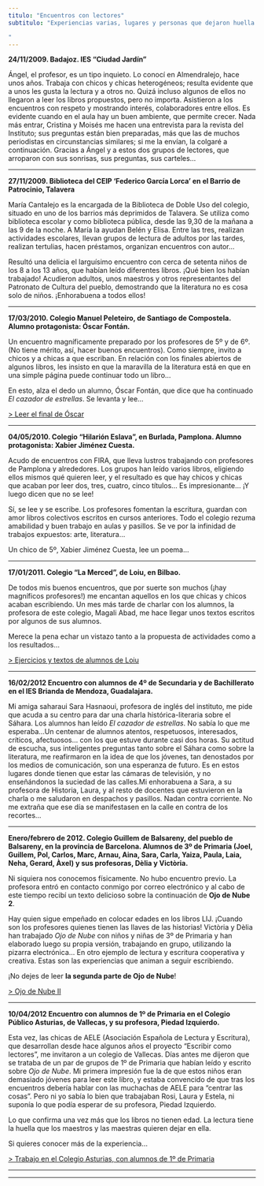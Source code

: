 ```yaml
---
titulo: "Encuentros con lectores"
subtitulo: "Experiencias varias, lugares y personas que dejaron huella... (Ha habido muchos, pero comenzaré esta narración a partir de 2009.)"
---
```

 **24/11/2009. Badajoz. IES “Ciudad Jardín”**

Ángel, el profesor, es un tipo inquieto. Lo conocí en Almendralejo, hace unos
años. Trabaja con chicos y chicas heterogéneos; resulta evidente que a unos
les gusta la lectura y a otros no. Quizá incluso algunos de ellos no llegaron
a leer los libros propuestos, pero no importa. Asistieron a los encuentros
con respeto y mostrando interés, colaboradores entre ellos. Es evidente
cuando en el aula hay un buen ambiente, que permite crecer. Nada más entrar,
Cristina y Moisés me hacen una entrevista para la revista del Instituto; sus
preguntas están bien preparadas, más que las de muchos periodistas en
circunstancias similares; si me la envían, la colgaré a continuación. Gracias
a Ángel y a estos dos grupos de lectores, que arroparon con sus sonrisas, sus
preguntas, sus carteles…

* * *

**27/11/2009. Biblioteca del CEIP ‘Federico García Lorca’ en el Barrio de
Patrocinio, Talavera**

María Cantalejo es la encargada de la Biblioteca de Doble Uso del colegio,
situado en uno de los barrios más deprimidos de Talavera. Se utiliza como
biblioteca escolar y como biblioteca pública, desde las 9,30 de la mañana a
las 9 de la noche. A María la ayudan Belén y Elisa. Entre las tres, realizan
actividades escolares, llevan grupos de lectura de adultos por las tardes,
realizan tertulias, hacen préstamos, organizan encuentros con autor…

Resultó una delicia el larguísimo encuentro con cerca de setenta niños de los
8 a los 13 años, que habían leído diferentes libros. ¡Qué bien los habían
trabajado! Acudieron adultos, unos maestros y otros representantes del
Patronato de Cultura del pueblo, demostrando que la literatura no es cosa
solo de niños. ¡Enhorabuena a todos ellos!

* * *

**17/03/2010. Colegio Manuel Peleteiro, de Santiago de Compostela. Alumno
protagonista: Óscar Fontán.**

Un encuentro magníficamente preparado por los profesores de 5º y de 6º. (No
tiene mérito, así, hacer buenos encuentros). Como siempre, invito a chicos y
a chicas a que escriban. En relación con los finales abiertos de algunos
libros, les insisto en que la maravilla de la literatura está en que en una
simple página puede continuar todo un libro…

En esto, alza el dedo un alumno, Óscar Fontán, que dice que ha continuado _El
cazador de estrellas_. Se levanta y lee…

[> Leer el final de Óscar](/encuentros/final-cazador-oscar)

* * *

**04/05/2010. Colegio “Hilarión Eslava”, en Burlada, Pamplona. Alumno
protagonista: Xabier Jiménez Cuesta.**

Acudo de encuentros con FIRA, que lleva lustros trabajando con profesores de
Pamplona y alrededores. Los grupos han leído varios libros, eligiendo ellos
mismos qué quieren leer, y el resultado es que hay chicos y chicas que acaban
por leer dos, tres, cuatro, cinco títulos… Es impresionante… ¡Y luego dicen
que no se lee!

Sí, se lee y se escribe. Los profesores fomentan la escritura, guardan con
amor libros colectivos escritos en cursos anteriores. Todo el colegio rezuma
amabilidad y buen trabajo en aulas y pasillos. Se ve por la infinidad de
trabajos expuestos: arte, literatura…

Un chico de 5º, Xabier Jiménez Cuesta, lee un poema…

* * *

**17/01/2011. Colegio “La Merced”, de Loiu, en Bilbao.**

De todos mis buenos encuentros, que por suerte son muchos (¡hay magníficos
profesores!) me encantan aquellos en los que chicas y chicos acaban
escribiendo. Un mes más tarde de charlar con los alumnos, la profesora de
este colegio, Magali Abad, me hace llegar unos textos escritos por algunos de
sus alumnos.

Merece la pena echar un vistazo tanto a la propuesta de actividades como a
los resultados…

[> Ejercicios y textos de alumnos de Loiu](/encuentros/alumnosloiu)

* * *

**16/02/2012 Encuentro con alumnos de 4º de Secundaria y de Bachillerato en
el IES Brianda de Mendoza, Guadalajara.**

Mi amiga saharaui Sara Hasnaoui, profesora de inglés del instituto, me pide
que acuda a su centro para dar una charla histórica-literaria sobre el
Sáhara. Los alumnos han leído _El cazador de estrellas_. No sabía lo que me
esperaba…Un centenar de alumnos atentos, respetuosos, interesados, críticos,
afectuosos… con los que estuve durante casi dos horas. Su actitud de escucha,
sus inteligentes preguntas tanto sobre el Sáhara como sobre la literatura, me
reafirmaron en la idea de que los jóvenes, tan denostados por los medios de
comunicación, son una esperanza de futuro. Es en estos lugares donde tienen
que estar las cámaras de televisión, y no enseñándonos la suciedad de las
calles.Mi enhorabuena a Sara, a su profesora de Historia, Laura, y al resto
de docentes que estuvieron en la charla o me saludaron en despachos y
pasillos. Nadan contra corriente. No me extraña que ese día se manifestasen
en la calle en contra de los recortes…

* * *

**Enero/febrero de 2012. Colegio Guillem de Balsareny, del pueblo de
Balsareny, en la provincia de Barcelona. Alumnos de 3º de Primaria (Joel,
Guillem, Pol, Carlos, Marc, Arnau, Aina, Sara, Carla, Yaiza, Paula, Laia,
Neha, Gerard, Àxel) y sus profesoras, Dèlia y Victòria.**

Ni siquiera nos conocemos físicamente. No hubo encuentro previo. La profesora
entró en contacto conmigo por correo electrónico y al cabo de este tiempo
recibí un texto delicioso sobre la continuación de **Ojo de Nube 2**.

Hay quien sigue empeñado en colocar edades en los libros LIJ. ¡Cuando son los
profesores quienes tienen las llaves de las historias! Victòria y Dèlia han
trabajado _Ojo de Nube_ con niños y niñas de 3º de Primaria y han elaborado
luego su propia versión, trabajando en grupo, utilizando la pizarra
electrónica… En otro ejemplo de lectura y escritura cooperativa y creativa.
Estas son las experiencias que animan a seguir escribiendo.

¡No dejes de leer **la segunda parte de Ojo de Nube**!

[> Ojo de Nube II](/encuentros/ojodenube2)

* * *

**10/04/2012 Encuentro con alumnos de 1º de Primaria en el Colegio Público
Asturias, de Vallecas, y su profesora, Piedad Izquierdo.**

Esta vez, las chicas de AELE (Asociación Española de Lectura y Escritura),
que desarrollan desde hace algunos años el proyecto “Escribir como lectores”,
me invitaron a un colegio de Vallecas. Días antes me dijeron que se trataba
de un par de grupos de 1º de Primaria que habían leído y escrito sobre _Ojo
de Nube_. Mi primera impresión fue la de que estos niños eran demasiado
jóvenes para leer este libro, y estaba convencido de que tras los encuentros
debería hablar con las muchachas de AELE para “centrar las cosas”. Pero ni yo
sabía lo bien que trabajaban Rosi, Laura y Estela, ni suponía lo que podía
esperar de su profesora, Piedad Izquierdo.

Lo que confirma una vez más que los libros no tienen edad. La lectura tiene
la huella que los maestros y las maestras quieren dejar en ella.

Si quieres conocer más de la experiencia…

[> Trabajo en el Colegio Asturias, con alumnos de 1º de
Primaria](/encuentros/colegioasturias)

* * *

* * *
